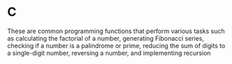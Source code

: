 # C
These are common programming functions that perform various tasks such as calculating the factorial of a number, generating Fibonacci series, checking if a number is a palindrome or prime, reducing the sum of digits to a single-digit number, reversing a number, and implementing recursion
